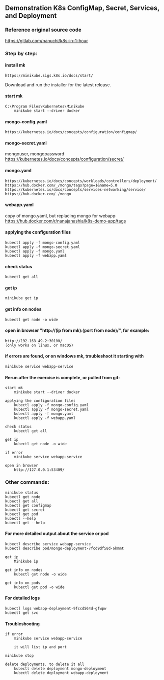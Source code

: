 ## Demonstration K8s ConfigMap, Secret, Services, and Deployment

### Reference original source code
https://gitlab.com/nanuchi/k8s-in-1-hour

### Step by step:
	
#### install mk
	https://minikube.sigs.k8s.io/docs/start/
			
Download and run the installer for the latest release.

#### start mk
	C:\Program Files\Kubernetes\Minikube
		minikube start --driver docker

#### mongo-config.yaml
	https://kubernetes.io/docs/concepts/configuration/configmap/

#### mongo-secret.yaml

mongouser, mongopassword
	https://kubernetes.io/docs/concepts/configuration/secret/

#### mongo.yaml
	https://kubernetes.io/docs/concepts/workloads/controllers/deployment/
	https://hub.docker.com/_/mongo/tags?page=1&name=5.0
	https://kubernetes.io/docs/concepts/services-networking/service/
	https://hub.docker.com/_/mongo

#### webapp.yaml
copy of mongo.yaml, but replacing mongo for webapp
	https://hub.docker.com/r/nanajanashia/k8s-demo-app/tags

#### applying the configuration files
	kubectl apply -f mongo-config.yaml
	kubectl apply -f mongo-secret.yaml
	kubectl apply -f mongo.yaml
	kubectl apply -f webapp.yaml

#### check status
	kubectl get all

#### get ip
	minikube get ip

#### get info on nodes
	kubectl get node -o wide

#### open in browser "http://(ip from mk):(port from node)/", for example:
	http://192.168.49.2:30100/
	(only works on linux, or macOS)

#### if errors are found, or on windows mk, troubleshoot it starting with
	minikube service webapp-service

#### Rerun after the exercise is complete, or pulled from git:
	start mk		
		minikube start --driver docker

	applying the configuration files
		kubectl apply -f mongo-config.yaml
		kubectl apply -f mongo-secret.yaml
		kubectl apply -f mongo.yaml
		kubectl apply -f webapp.yaml

	check status
		kubectl get all

	get ip
		kubectl get node -o wide

	if error
		minikube service webapp-service

	open in browser
		http://127.0.0.1:53409/

### Other commands:
	minikube status
	kubectl get node
	kubectl get all
	kubectl get configmap
	kubectl get secret
	kubectl get pod
	kubectl --help
	kubectl get --help

#### For more detailed output about the service or pod
	kubectl describe service webapp-service
	kubectl describe pod/mongo-deployment-7fcd9df58d-6kmmt

	get ip
		Minikube ip

	get info on nodes
		kubectl get node -o wide

	get info on pods
		kubectl get pod -o wide

#### For detailed logs
	kubectl logs webapp-deployment-9fccd564d-gfwpw
	kubectl get svc		

#### Troubleshooting
	if error
		minikube service webapp-service

		it will list ip and port

	minikube stop

	delete deployments, to delete it all
		kubectl delete deployment mongo-deployment
		kubectl delete deployment webapp-deployment